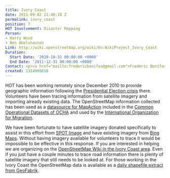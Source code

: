 ```yaml
---
title: Ivory Coast
date: 2011-09-02 21:40:18 Z
permalink: ivory_coast
position: 7
HOT Involvement: Disaster Mapping
Person:
- Harry Wood
- Ben Abelshausen
Link: http://wiki.openstreetmap.org/wiki/En:WikiProject_Ivory_Coast
Duration:
  Start Date: '2010-10-31 00:00:00 +0000'
  End Date: '2011-12-31 00:00:00 +0000'
Contact: <p><a href="mailto:fredericbonifas@gmail.com">Frederic Bonifas</a></p>
created: 1314999618
---
```


<p>HOT has been working remotely since December 2010 to provide geographic information following the <a href="http://en.wikipedia.org/wiki/Ivorian_presidential_election,_2010">Presidential Election crisis</a> there. Volunteers have been tracing information from satellite imagery and importing already existing data. The OpenStreetMap information collected has been used as a <a href="http://www.mapaction.org/deployments/maps.html?deployment_filter=201&amp;section=0">datasource for MapAction</a> included in the <a href="http://ochaonline.un.org/UrgencesEmergencies/ElectionsCocirctedIvoire/tabid/7330/language/fr-FR/Default.aspx">Common Operational Datasets of OCHA</a> and used by the <a href="http://reliefweb.int/sites/reliefweb.int/files/resources/map_729.pdf">International Organization for Migration</a>.</p><p>We have been fortunate to have satellite imagery donated specifically to assist in this effort from <a href="http://www.spotimage.com/">SPOT Image</a> and have existing imagery from <a href="http://www.bing.com/maps/">Bing Maps</a>. Without having imagery available for volunteers to trace it would be impossible to be effective in this response. If you are interested in helping we are organizing on the <a href="http://wiki.openstreetmap.org/wiki/En:WikiProject_Ivory_Coast">OpenStreetMap Wiki in the Ivory Coast area</a>. Even if you just have a couple minutes to trace road information there is plenty of satellite imagery that still needs to be looked at. For those working in the Ivory Coast the OpenStreetMap data is available as a <a href="http://download.geofabrik.de/osm/africa/">daily shapefile extract from GeoFabrik</a>.</p>
